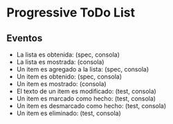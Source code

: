 # Progressive ToDo List

## Eventos

- La lista es obtenida: (spec, consola)
- La lista es mostrada: (consola)
- Un item es agregado a la lista: (spec, consola)
- Un item es obtenido: (spec, consola)
- Un item es mostrado: (consola)
- El texto de un item es modificado: (test, consola)
- Un item es marcado como hecho: (test, consola)
- Un item es desmarcado como hecho: (test, consola)
- Un item es eliminado: (test, consola)